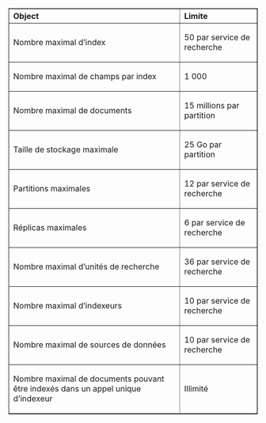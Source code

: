 <table cellspacing="0" border="1">
<tr>
  <th align="left" valign="middle">Object</th>
  <th align="left" valign="middle">Limite</th>
</tr>
<tr>
  <td><p>Nombre maximal d’index</p></td>
  <td><p>50 par service de recherche</p></td>
</tr>
<tr>
  <td><p>Nombre maximal de champs par index</p></td>
  <td><p>1&#160;000</p></td>
</tr>
<tr>
  <td><p>Nombre maximal de documents</p></td>
  <td><p>15&#160;millions par partition</p></td>
</tr>
<tr>
  <td><p>Taille de stockage maximale</p></td>
  <td><p>25&#160;Go par partition</p></td>
<tr>
  <td><p>Partitions maximales</p></td>
  <td><p>12 par service de recherche</p></td>
</tr>
<tr>
  <td><p>Réplicas maximales</p></td>
  <td><p>6 par service de recherche</p></td>
</tr>
<tr>
  <td><p>Nombre maximal d’unités de recherche</p></td>
  <td><p>36 par service de recherche</p></td>
</tr>
<tr>
  <td><p>Nombre maximal d’indexeurs</p></td>
  <td><p>10 par service de recherche</p></td>
</tr>
<tr>
  <td><p>Nombre maximal de sources de données</p></td>
  <td><p>10 par service de recherche</p></td>
</tr>
<tr>
  <td><p>Nombre maximal de documents pouvant être indexés dans un appel unique d’indexeur</p></td>
  <td><p>Illimité</p></td>
</tr>
</table>

<!---HONumber=July15_HO4-->